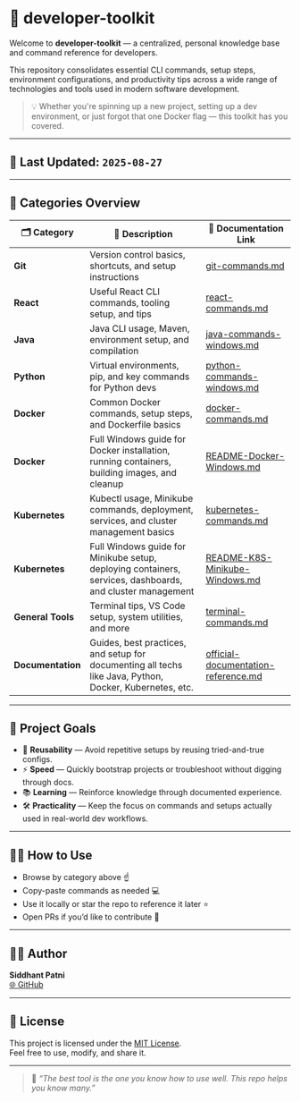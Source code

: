# 🚀 developer-toolkit

Welcome to **developer-toolkit** — a centralized, personal knowledge base and command reference for developers.

This repository consolidates essential CLI commands, setup steps, environment configurations, and productivity tips across a wide range of technologies and tools used in modern software development.

> 💡 Whether you're spinning up a new project, setting up a dev environment, or just forgot that one Docker flag — this toolkit has you covered.

---

## 📅 Last Updated: `2025-08-27`

---

## 📁 Categories Overview

| 🗂️ Category       | 📄 Description                                                                                            | 🔗 Documentation Link                                                                      |
| ----------------- | --------------------------------------------------------------------------------------------------------- | ------------------------------------------------------------------------------------------ |
| **Git**           | Version control basics, shortcuts, and setup instructions                                                 | [git-commands.md](./Git/git-commands.md)                                                   |
| **React**         | Useful React CLI commands, tooling setup, and tips                                                        | [react-commands.md](./React/react-commands.md)                                             |
| **Java**          | Java CLI usage, Maven, environment setup, and compilation                                                 | [java-commands-windows.md](./Java/java-commands-windows.md)                                |
| **Python**        | Virtual environments, pip, and key commands for Python devs                                               | [python-commands-windows.md](./Python/python-commands-windows.md)                          |
| **Docker**        | Common Docker commands, setup steps, and Dockerfile basics                                                | [docker-commands.md](./Docker/docker-commands.md)                                          |
| **Docker**        | Full Windows guide for Docker installation, running containers, building images, and cleanup              | [README-Docker-Windows.md](./Docker/README-Docker-Windows.md)                              |
| **Kubernetes**    | Kubectl usage, Minikube commands, deployment, services, and cluster management basics                     | [kubernetes-commands.md](./Kubernetes/kubernetes-commands.md)                              |
| **Kubernetes**    | Full Windows guide for Minikube setup, deploying containers, services, dashboards, and cluster management | [README-K8S-Minikube-Windows.md](./Kubernetes/README-K8S-Minikube-Windows.md)              |
| **General Tools** | Terminal tips, VS Code setup, system utilities, and more                                                  | [terminal-commands.md](./General%20Tools/terminal-commands.md)                             |
| **Documentation** | Guides, best practices, and setup for documenting all techs like Java, Python, Docker, Kubernetes, etc.   | [official-documentation-reference.md](./Documentation/official-documentation-reference.md) |

---

## 🎯 Project Goals

- 🔁 **Reusability** — Avoid repetitive setups by reusing tried-and-true configs.
- ⚡ **Speed** — Quickly bootstrap projects or troubleshoot without digging through docs.
- 📚 **Learning** — Reinforce knowledge through documented experience.
- 🛠️ **Practicality** — Keep the focus on commands and setups actually used in real-world dev workflows.

---

## 🙋‍♂️ How to Use

- Browse by category above ☝️
- Copy-paste commands as needed 💻
- Use it locally or star the repo to reference it later ⭐
- Open PRs if you’d like to contribute 🔧

---

## 🧑‍💻 Author

**Siddhant Patni**  
[🌐 GitHub](https://github.com/siddhantpatni0407)

---

## 📜 License

This project is licensed under the [MIT License](./LICENSE).  
Feel free to use, modify, and share it.

---

> 🧠 _“The best tool is the one you know how to use well. This repo helps you know many.”_
